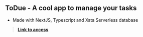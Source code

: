 ## ToDue - A cool app to manage your tasks

- Made with NextJS, Typescript and Xata Serverless database

> **[Link to access](https://todueapp.vercel.app/)** <br>
